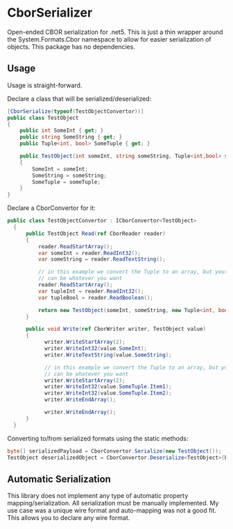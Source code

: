 # CborSerializer
Open-ended CBOR serialization for .net5. This is just a thin wrapper around the System.Formats.Cbor namespace to allow for easier serialization
of objects. This package has no dependencies.

## Usage
Usage is straight-forward.

Declare a class that will be serialized/deserialized:
```csharp
[CborSerialize(typeof(TestObjectConvertor))]
public class TestObject
{
    public int SomeInt { get; }
    public string SomeString { get; }
    public Tuple<int, bool> SomeTuple { get; }

    public TestObject(int someInt, string someString, Tuple<int,bool> someTuple)
    {
        SomeInt = someInt;
        SomeString = someString;
        SomeTuple = someTuple;
    }
}
```

Declare a CborConvertor for it:
```csharp
public class TestObjectConvertor : ICborConvertor<TestObject>
  {
      public TestObject Read(ref CborReader reader)
      {
          reader.ReadStartArray();
          var someInt = reader.ReadInt32();
          var someString = reader.ReadTextString();

          // in this example we convert the Tuple to an array, but your implementation
          // can be whatever you want
          reader.ReadStartArray();
          var tupleInt = reader.ReadInt32();
          var tupleBool = reader.ReadBoolean();

          return new TestObject(someInt, someString, new Tuple<int, bool>(tupleInt, tupleBool));
      }

      public void Write(ref CborWriter writer, TestObject value)
      {
            writer.WriteStartArray(2);
            writer.WriteInt32(value.SomeInt);
            writer.WriteTextString(value.SomeString);

            // in this example we convert the Tuple to an array, but your implementation
            // can be whatever you want
            writer.WriteStartArray(2);
            writer.WriteInt32(value.SomeTuple.Item1);
            writer.WriteInt32(value.SomeTuple.Item2);
            writer.WriteEndArray();

            writer.WriteEndArray();
      }
  }
```

Converting to/from serialized formats using the static methods:
```csharp
byte[] serializedPayload = CborConvertor.Serialize(new TestObject());
TestObject deserializedObject = CborConvertor.Deserialize<TestObject>(byteArray);
```

## Automatic Serialization
This library does not implement any type of automatic property mapping/serialization. All serialization
must be manually implemented. My use case was a unique wire format and auto-mapping was not a good fit.
This allows you to declare any wire format.
